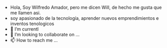 - Hola, Soy Wilfredo Amador, pero me dicen Will, de hecho me gusta que me llamen asi.
- soy apasionado de la tecnología, aprender nuevos emprendimientos e inventos tenologicos
- 🌱 I’m currentl
- 💞️ I’m looking to collaborate on ...
- 📫 How to reach me ...

<!---
willamador is a ✨ special ✨ repository because its `README.md` (this file) appears on your GitHub profile.
You can click the Preview link to take a look at your changes.
--->
